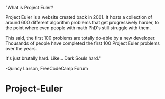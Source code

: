 "What is Project Euler?

Project Euler is a website created back in 2001. It hosts a collection of around 600 different algorithm problems that get progressively harder, to the point where even people with math PhD's still struggle with them.

This said, the first 100 problems are totally do-able by a new developer. Thousands of people have completed the first 100 Project Euler problems over the years.

It's just brutally hard. Like... Dark Souls hard." 

-Quincy Larson, FreeCodeCamp Forum

# Project-Euler 
